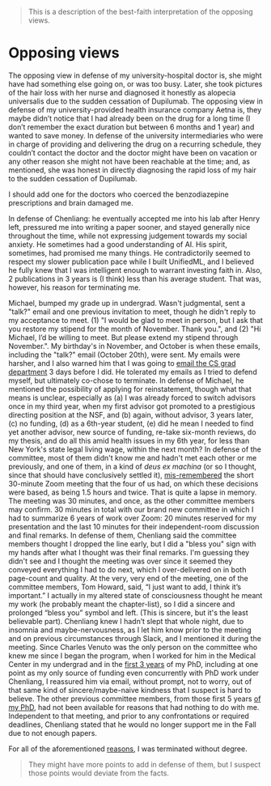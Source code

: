 > This is a description of the best-faith interpretation of the opposing views.

# Opposing views

The opposing view in defense of my university-hospital doctor is, she might have had something else going on, or was too busy. Later, she took pictures of the hair loss with her nurse and diagnosed it honestly as alopecia universalis due to the sudden cessation of Dupilumab. The opposing view in defense of my university-provided health insurance company Aetna is, they maybe didn’t notice that I had already been on the drug for a long time (I don’t remember the exact duration but between 6 months and 1 year) and wanted to save money. In defense of the university intermediaries who were in charge of providing and delivering the drug on a recurring schedule, they couldn’t contact the doctor and the doctor might have been on vacation or any other reason she might not have been reachable at the time; and, as mentioned, she was honest in directly diagnosing the rapid loss of my hair to the sudden cessation of Dupilumab. 

I should add one for the doctors who coerced the benzodiazepine prescriptions and brain damaged me.

In defense of Chenliang: he eventually accepted me into his lab after Henry left, pressured me into writing a paper sooner, and stayed generally nice throughout the time, while not expressing judgement towards my social anxiety. He sometimes had a good understanding of AI. His spirit, sometimes, had promised me many things. He contradictorily seemed to respect my slower publication pace while I built UnifiedML, and I believed he fully knew that I was intelligent enough to warrant investing faith in. Also, 2 publications in 3 years is (I think) less than his average student. That was, however, his reason for terminating me.

Michael, bumped my grade up in undergrad. Wasn't judgmental, sent a "talk?" email and one previous invitation to meet, though he didn't reply to my acceptance to meet. (1) "I would be glad to meet in person, but I ask that you restore my stipend for the month of November. Thank you.", and (2) "Hi Michael, I’d be willing to meet. But please extend my stipend through November.". My birthday's in November, and October is when these emails, including the "talk?" email (October 20th), were sent. My emails were harsher, and I also warned him that I was going to [email the CS grad department](https://github.com/slerman12/Detective-Sam/blob/main/3-Grads-Alliance.md) 3 days before I did. He tolerated my emails as I tried to defend myself, but ultimately co-chose to terminate. In defense of Michael, he mentioned the possibility of applying for reinstatement, though what that means is unclear, especially as (a) I was already forced to switch advisors once in my third year, when my first advisor got promoted to a prestigious directing position at the NSF, and (b) again, without advisor, 3 years later, (c) no funding, (d) as a 6th-year student, (e) did he mean I needed to find yet another advisor, new source of funding, re-take six-month reviews, do my thesis, and do all this amid health issues in my 6th year, for less than New York's state legal living wage, within the next month? In defense of the committee, most of them didn't know me and hadn't met each other or me previously, and one of them, in a kind of *deus ex machina* (or so I thought, since that should have conclusively settled it), [mis-remembered](https://github.com/slerman12/Detective-Sam/blob/main/4-Faith.md) the short 30-minute Zoom meeting that the four of us had, on which these decisions were based, as being 1.5 hours and twice. That is quite a lapse in memory. The meeting was 30 minutes, and once, as the other committee members may confirm. 30 minutes in total with our brand new committee in which I had to summarize 6 years of work over Zoom: 20 minutes reserved for my presentation and the last 10 minutes for their independent-room discussion and final remarks. In defense of them, Chenliang said the committee members thought I dropped the line early, but I did a "bless you" sign with my hands after what I thought was their final remarks. I'm guessing they didn't see and I thought the meeting was over since it seemed they conveyed everything I had to do next, which I over-delivered on in both page-count and quality. At the very, very end of the meeting, one of the committee members, Tom Howard, said, “I just want to add, I think it’s important.” I actually in my altered state of consciousness thought he meant my work (he probably meant the chapter-list), so I did a sincere and prolonged “bless you” symbol and left. (This is sincere, but it's the least believable part). Chenliang knew I hadn’t slept that whole night, due to insomnia and maybe-nervousness, as I let him know prior to the meeting and on previous circumstances through Slack, and I mentioned it during the meeting. Since Charles Venuto was the only person on the committee who knew me since I began the program, when I worked for him in the Medical Center in my undergrad and in the [first 3 years](https://github.com/slerman12/Detective-Sam/blob/main/5-Early-work-in-program.md) of my PhD, including at one point as my only source of funding even concurrently with PhD work under Chenliang, I reassured him via email, without prompt, not to worry, out of that same kind of sincere/maybe-naive kindness that I suspect is hard to believe. The other previous committee members, from those first 5 years [of my PhD](https://github.com/slerman12/Detective-Sam/blob/main/6-Indebted.md), had not been available for reasons that had nothing to do with me. Independent to that meeting, and prior to any confrontations or required deadlines, Chenliang stated that he would no longer support me in the Fall due to not enough papers.

For all of the aforementioned [reasons](https://github.com/slerman12/Detective-Sam/blob/main/7-Ongoing.md), I was terminated without degree.

> They might have more points to add in defense of them, but I suspect those points would deviate from the facts.
